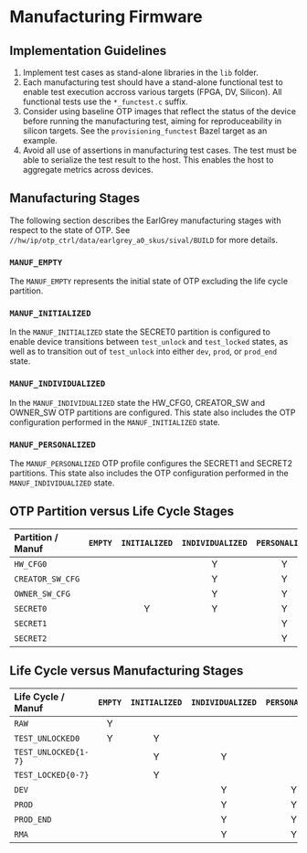 # Manufacturing Firmware

## Implementation Guidelines

1. Implement test cases as stand-alone libraries in the `lib` folder.
2. Each manufacturing test should have a stand-alone functional test to enable
   test execution accross various targets (FPGA, DV, Silicon). All functional
   tests use the `*_functest.c` suffix.
3. Consider using baseline OTP images that reflect the status of the device
   before running the manufacturing test, aiming for reproduceability in
   silicon targets. See the `provisioning_functest` Bazel target as an example.
4. Avoid all use of assertions in manufacturing test cases. The test must be
   able to serialize the test result to the host. This enables the host to
   aggregate metrics across devices.

## Manufacturing Stages

The following section describes the EarlGrey manufacturing stages with respect
to the state of OTP. See `//hw/ip/otp_ctrl/data/earlgrey_a0_skus/sival/BUILD`
for more details.

### `MANUF_EMPTY`

The `MANUF_EMPTY` represents the initial state of OTP excluding the life cycle
partition.

### `MANUF_INITIALIZED`

In the `MANUF_INITIALIZED` state the SECRET0 partition is configured to enable
device transitions between `test_unlock` and `test_locked` states, as well as
to transition out of `test_unlock` into either `dev`, `prod`, or `prod_end`
state.

### `MANUF_INDIVIDUALIZED`

In the `MANUF_INDIVIDUALIZED` state the HW_CFG0, CREATOR_SW and OWNER_SW OTP
partitions are configured. This state also includes the OTP configuration
performed in the `MANUF_INITIALIZED` state.

### `MANUF_PERSONALIZED`

The `MANUF_PERSONALIZED` OTP profile configures the SECRET1 and SECRET2
partitions. This state also includes the OTP configuration performed in the
`MANUF_INDIVIDUALIZED` state.

## OTP Partition versus Life Cycle Stages

Partition / Manuf | `EMPTY` | `INITIALIZED` | `INDIVIDUALIZED` | `PERSONALIZED`
:-----------------|:-------:|:-------------:|:----------------:|:--------------:
`HW_CFG0`         |         |               | Y                | Y
`CREATOR_SW_CFG`  |         |               | Y                | Y
`OWNER_SW_CFG`    |         |               | Y                | Y
`SECRET0`         |         | Y             | Y                | Y
`SECRET1`         |         |               |                  | Y
`SECRET2`         |         |               |                  | Y

## Life Cycle versus Manufacturing Stages

Life Cycle / Manuf   | `EMPTY` | `INITIALIZED` | `INDIVIDUALIZED` | `PERSONALIZED`
:--------------------|:-------:|:-------------:|:----------------:|:--------------:
`RAW`                | Y       |               |                  |
`TEST_UNLOCKED0`     | Y       | Y             |                  |
`TEST_UNLOCKED{1-7}` |         | Y             | Y                |
`TEST_LOCKED{0-7}`   |         | Y             |                  |
`DEV`                |         |               | Y                | Y
`PROD`               |         |               | Y                | Y
`PROD_END`           |         |               | Y                | Y
`RMA`                |         |               | Y                | Y
